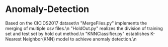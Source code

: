 # Anomaly-Detection
Based on the CICIDS2017 dataset\n
"MergeFiles.py" implements the merging of multiple csv files.\n
"HoldOut.py" realizes the division of training set and test set by hold out method.\n
"KNNClassifier.py" establishes K-Nearest Neighbor(KNN) model to achieve anomaly detection.\n

